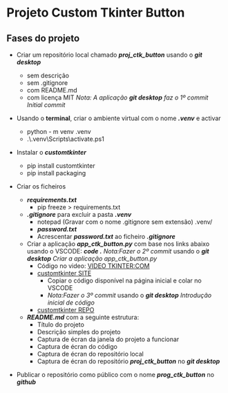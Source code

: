 # Projeto Custom Tkinter Button

## Fases do projeto

- Criar um repositório local chamado ***proj_ctk_button*** usando o ***git desktop***
    - sem descrição
    - sem .gitignore
    - com README.md
    - com licença MIT
_Nota: A aplicação ***git desktop*** faz o 1º commit_
    _Initial commit_
- Usando o **terminal**, criar o ambiente virtual com o nome ***.venv*** e activar
    - python - m venv .venv
    - .\\.venv\Scripts\activate.ps1

- Instalar o ***customtkinter***
    - pip install customtkinter
    - pip install packaging

- Criar os ficheiros
    - ***requirements.txt***
        - pip freeze > requirements.txt
    - ***.gitignore*** para excluir a pasta ***.venv***
        - notepad (Gravar com o nome .gitignore sem extensão)
            .venv/
        - ***password.txt***
        - Acrescentar ***password.txt*** ao ficheiro ***.gitignore***
    - Criar a aplicação ***app_ctk_button.py*** com base nos links abaixo usando o VSCODE: ***code .***
    _Nota:Fazer o 2º commit_ usando o ***git desktop***
        _Criar a aplicação app_ctk_button.py_ 
        - Código no video: [VIDEO TKINTER:COM](https://www.youtube.com/watch?v=WE1IuPOICxE)
        -  [customtkinter SITE](https://customtkinter.tomschimansky.com/)
            - Copiar o código disponível na página inicial e
            colar no VSCODE
            -  _Nota:Fazer o 3º commit_ usando o ***git desktop***
                _Introdução inicial de código_ 
        - [customtkinter REPO](https://github.com/TomSchimansky/CustomTkinter)
    - ***README.md*** com a seguinte estrutura:
        - Título do projeto
        - Descrição simples do projeto
        - Captura de écran da janela do projeto a funcionar
        - Captura de écran do código
        - Captura de écran do repositório local
        - Captura de écran do repositório ***proj_ctk_button*** no ***git desktop*** 

- Publicar o repositório como público com o nome ***prog_ctk_button*** no ***github*** 

